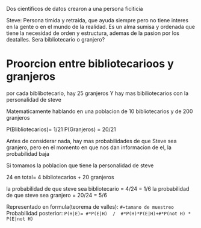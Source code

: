 Dos cientificos de datos crearon a una persona ficiticia 

Steve:
Persona timida y retraida, que ayuda siempre pero no tiene interes en la gente o en el mundo de la realidad. Es un alma sumisa y ordenada que tiene la necesidad de orden y estructura, ademas de la pasion por los deatalles.
Sera bibliotecario o granjero? 

# Proorcion entre bibliotecarioos y granjeros
por cada biblibotecario, hay 25 granjeros
Y hay mas bibiliotecarios con la personalidad de steve


Matematicamente hablando
en una poblacion de 10 bibliotecarios y de 200 granjeros

P(Blibliotecarios)= 1/21
P(Granjeros) = 20/21

Antes de considerar nada, hay mas probabilidades de que Steve sea granjero, pero en el momento en que nos dan informacion de el, la probabilidad baja


Si tomamos la poblacion que tiene la personalidad de steve

24 en total= 4 bibliotecarios + 20 granjeros

la probabilidad de que steve sea bibliotecario = 4/24 = 1/6
la probabilidad de que steve sea granjero = 20/24 = 5/6


Representado en formula(teorema de valles): 
`#=tamano de muestreo`
Probabilidad posterior: `P(H|E)= #*P(E|H)  /  #*P(H)*P(E|H)+#*P(not H) * P(E|not H) `

